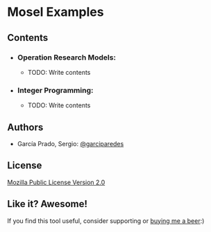 # Mosel Examples

## Contents
  * ### Operation Research Models:
    * TODO: Write contents
  * ### Integer Programming:
    * TODO: Write contents
    

## Authors
  - García Prado, Sergio: [@garciparedes](http://garciparedes.me)

## License
[Mozilla Public License Version 2.0](LICENSE)

## Like it? Awesome!
If you find this tool useful, consider supporting or [buying me a beer](https://www.paypal.me/garciparedes/2):)

